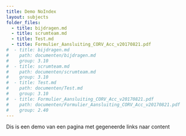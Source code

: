 ```yaml
---
title: Demo NoIndex
layout: subjects
folder_files:
  - title: bijdragen.md
  - title: scrumteam.md
  - title: Test.md
  - title: Formulier_Aansluiting_CORV_Acc_v20170821.pdf
#  - title: bijdragen.md
#    path: documenten/bijdragen.md
#    group: 3.10
#  - title: scrumteam.md
#    path: documenten/scrumteam.md
#    group: 3.10
#  - title: Test.md
#    path: documenten/Test.md
#    group: 3.10
#  - title: Formulier_Aansluiting_CORV_Acc_v20170821.pdf
#    path: documenten/Formulier_Aansluiting_CORV_Acc_v20170821.pdf
#    group: 2.40
---
```

Dis is een demo van een pagina met gegeneerde links naar content
